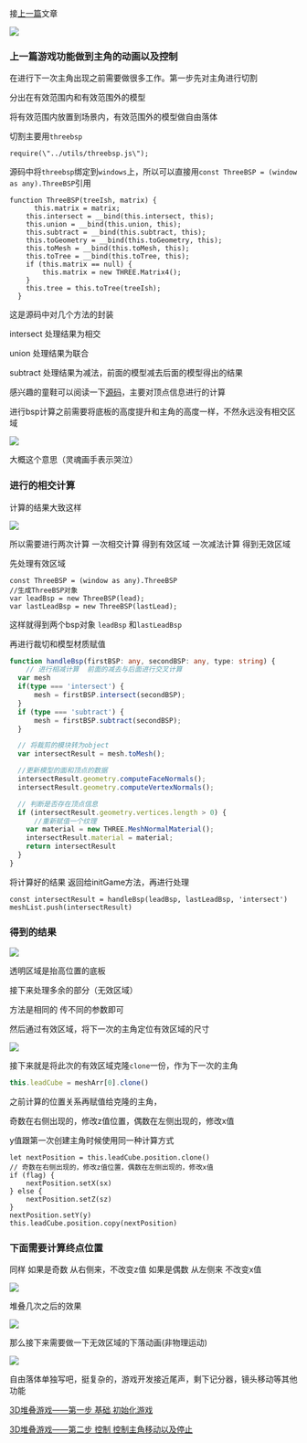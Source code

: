 <html>
    <p class="title" style="display:none;">3D堆叠游戏——第三步 切割等功能
    </p>
</html>
<html>
    <p class="article_id" style="display:none;">6912306652632842247</p>
</html>
<html>
    <p class="target" style="display:none;">typescript|threejs</p>
</html>
<html>
    <p class="create_time" style="display:none;">1609396814000</p>
</html>
<html>
    <p class="update_time" style="display:none;">1609396814001</p>
</html>
<html>
    <p class="cover_image" style="display:none;">https://p3-juejin.byteimg.com/tos-cn-i-k3u1fbpfcp/e5aab718e22b4060ac0ad9612e5e8f03~tplv-k3u1fbpfcp-watermark.image</p>
</html>
<html>
    <p class="brief_content" style="display:none;">在进行下一次主角出现之前需要做很多工作。第一步先对主角进行切割</p>
</html>


接[上一篇](https://juejin.cn/post/6911947391369216013)文章

![](https://p3-juejin.byteimg.com/tos-cn-i-k3u1fbpfcp/e5aab718e22b4060ac0ad9612e5e8f03~tplv-k3u1fbpfcp-watermark.image)

### 上一篇游戏功能做到主角的动画以及控制

在进行下一次主角出现之前需要做很多工作。第一步先对主角进行切割

分出在有效范围内和有效范围外的模型

将有效范围内放置到场景内，有效范围外的模型做自由落体

切割主要用`threebsp`

```
require(\"../utils/threebsp.js\");
```

源码中将`threebsp`绑定到`windows`上，所以可以直接用`const ThreeBSP = (window as any).ThreeBSP`引用

```
function ThreeBSP(treeIsh, matrix) {
      this.matrix = matrix;
    this.intersect = __bind(this.intersect, this);
    this.union = __bind(this.union, this);
    this.subtract = __bind(this.subtract, this);
    this.toGeometry = __bind(this.toGeometry, this);
    this.toMesh = __bind(this.toMesh, this);
    this.toTree = __bind(this.toTree, this);
    if (this.matrix == null) {
        this.matrix = new THREE.Matrix4();
    }
    this.tree = this.toTree(treeIsh);
  }
```

这是源码中对几个方法的封装 

intersect 处理结果为相交

union 处理结果为联合

subtract 处理结果为减法，前面的模型减去后面的模型得出的结果

感兴趣的童鞋可以阅读一下[源码](https://johnson2heng.github.io/three.js-demo/lib/threebsp.js)，主要对顶点信息进行的计算


进行bsp计算之前需要将底板的高度提升和主角的高度一样，不然永远没有相交区域

![](https://p3-juejin.byteimg.com/tos-cn-i-k3u1fbpfcp/43ced17c56ae46b58514935f131df85d~tplv-k3u1fbpfcp-watermark.image)

大概这个意思（灵魂画手表示哭泣）

### 进行的相交计算

计算的结果大致这样

![](https://p3-juejin.byteimg.com/tos-cn-i-k3u1fbpfcp/b3732e01f4a242a4921f2e28ca28ed90~tplv-k3u1fbpfcp-watermark.image)

所以需要进行两次计算 一次相交计算 得到有效区域 一次减法计算  得到无效区域

先处理有效区域

```
const ThreeBSP = (window as any).ThreeBSP
//生成ThreeBSP对象
var leadBsp = new ThreeBSP(lead);
var lastLeadBsp = new ThreeBSP(lastLead);
```

这样就得到两个bsp对象 `leadBsp` 和`lastLeadBsp`

再进行裁切和模型材质赋值

``` typescript
function handleBsp(firstBSP: any, secondBSP: any, type: string) {
    // 进行相减计算  前面的减去与后面进行交叉计算
  var mesh
  if(type === 'intersect') {
      mesh = firstBSP.intersect(secondBSP);
  }
  if (type === 'subtract') {
      mesh = firstBSP.subtract(secondBSP);
  }

  // 将裁剪的模块转为object
  var intersectResult = mesh.toMesh();

  //更新模型的面和顶点的数据
  intersectResult.geometry.computeFaceNormals();
  intersectResult.geometry.computeVertexNormals();

  // 判断是否存在顶点信息
  if (intersectResult.geometry.vertices.length > 0) {
      //重新赋值一个纹理
    var material = new THREE.MeshNormalMaterial();
    intersectResult.material = material;
    return intersectResult
  }
}
```

将计算好的结果 返回给initGame方法，再进行处理

```
const intersectResult = handleBsp(leadBsp, lastLeadBsp, 'intersect')
meshList.push(intersectResult)

```
### 得到的结果

![](https://p6-juejin.byteimg.com/tos-cn-i-k3u1fbpfcp/36efa895c8054c6292e540f32869418f~tplv-k3u1fbpfcp-watermark.image)

透明区域是抬高位置的底板

接下来处理多余的部分（无效区域）

方法是相同的 传不同的参数即可

然后通过有效区域，将下一次的主角定位有效区域的尺寸

![](https://p9-juejin.byteimg.com/tos-cn-i-k3u1fbpfcp/08a705a5f5a140ceb44c3c0ef700f4ce~tplv-k3u1fbpfcp-watermark.image)

接下来就是将此次的有效区域克隆`clone`一份，作为下一次的主角

``` typescript
this.leadCube = meshArr[0].clone()
```

之前计算的位置关系再赋值给克隆的主角，

奇数在右侧出现的，修改z值位置，偶数在左侧出现的，修改x值

y值跟第一次创建主角时候使用同一种计算方式

```
let nextPosition = this.leadCube.position.clone()
// 奇数在右侧出现的，修改z值位置，偶数在左侧出现的，修改x值
if (flag) {
    nextPosition.setX(sx)
} else {
    nextPosition.setZ(sz)
}
nextPosition.setY(y)
this.leadCube.position.copy(nextPosition)
```

### 下面需要计算终点位置

同样 如果是奇数 从右侧来，不改变z值  如果是偶数 从左侧来 不改变x值

![](https://p9-juejin.byteimg.com/tos-cn-i-k3u1fbpfcp/d8fb316c521f46ddb9924e5bec7b0279~tplv-k3u1fbpfcp-watermark.image)

堆叠几次之后的效果

![](https://p9-juejin.byteimg.com/tos-cn-i-k3u1fbpfcp/b7d5398a1fb14e43ab56ff5175f58614~tplv-k3u1fbpfcp-watermark.image)

那么接下来需要做一下无效区域的下落动画(非物理运动)


![](https://p6-juejin.byteimg.com/tos-cn-i-k3u1fbpfcp/f81454944b41499e893207871c2f55ba~tplv-k3u1fbpfcp-watermark.image)


自由落体单独写吧，挺复杂的，游戏开发接近尾声，剩下记分器，镜头移动等其他功能


[3D堆叠游戏——第一步 基础 初始化游戏](https://juejin.cn/post/6911909496050843655)

[3D堆叠游戏——第二步 控制 控制主角移动以及停止](https://juejin.cn/post/6911947391369216013)
